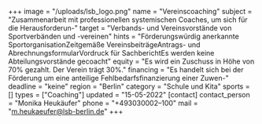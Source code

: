 +++
image = "/uploads/lsb_logo.png"
name = "Vereinscoaching"
subject = "Zusammenarbeit mit professionellen systemischen Coaches, um sich für die Herausforderun-"
target = "Verbands- und Vereinsvorstände von Sportverbänden und -vereinen"
hints = "Förderungswürdig anerkannte SportorganisationZeitgemäße VereinsbeiträgeAntrags- und AbrechnungsformularVordruck für SachberichtEs werden keine Abteilungsvorstände gecoacht"
equity = "Es wird ein Zuschuss in Höhe von 70% gezahlt. Der Verein trägt 30%."
financing = "Es handelt sich bei der Förderung um eine anteilige Fehlbedarfsfinanzierung einer Zuwen-"
deadline = "keine"
region = "Berlin"
category = "Schule und Kita"
sports = []
types = ["Coaching"]
updated = "15-05-2022"
[contact]
contact_person = "Monika Heukäufer"
phone = "+493030002–100"
mail = "m.heukaeufer@lsb-berlin.de"
+++